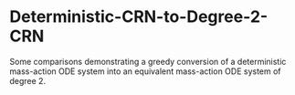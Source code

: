 # Deterministic-CRN-to-Degree-2-CRN
Some comparisons demonstrating a greedy conversion of a deterministic mass-action ODE system into an equivalent mass-action ODE system of degree 2.
